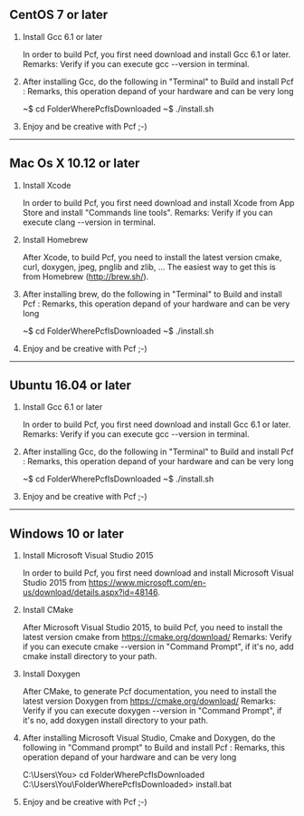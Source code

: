 CentOS 7 or later
-----------------

  1. Install Gcc 6.1 or later

     In order to build Pcf, you first need download and install Gcc 6.1 or later.
     Remarks: Verify if you can execute gcc --version in terminal.

  2. After installing Gcc, do the following in "Terminal" to Build and install Pcf :
     Remarks, this operation depand of your hardware and can be very long
  
     ~$ cd FolderWherePcfIsDownloaded
     ~$ ./install.sh
  
  4. Enjoy and be creative with Pcf ;-)

______________________________________________________________________________________________________________

Mac Os X 10.12 or later
-----------------------

  1. Install Xcode

     In order to build Pcf, you first need download and install Xcode from App Store and install "Commands line tools".
     Remarks: Verify if you can execute clang --version in terminal.

  2. Install Homebrew

     After Xcode, to build Pcf, you need to install the latest version cmake, curl, doxygen, jpeg, pnglib and zlib, ... 
     The easiest way to get this is from Homebrew (http://brew.sh/).

  3. After installing brew, do the following in "Terminal" to Build and install Pcf :
     Remarks, this operation depand of your hardware and can be very long
  
     ~$ cd FolderWherePcfIsDownloaded
     ~$ ./install.sh
  
  4. Enjoy and be creative with Pcf ;-)
  
______________________________________________________________________________________________________________

Ubuntu 16.04 or later
---------------------

  1. Install Gcc 6.1 or later

     In order to build Pcf, you first need download and install Gcc 6.1 or later.
     Remarks: Verify if you can execute gcc --version in terminal.

  2. After installing Gcc, do the following in "Terminal" to Build and install Pcf :
     Remarks, this operation depand of your hardware and can be very long
  
     ~$ cd FolderWherePcfIsDownloaded
     ~$ ./install.sh
  
  4. Enjoy and be creative with Pcf ;-)

______________________________________________________________________________________________________________

Windows 10 or later
-------------------

  1. Install Microsoft Visual Studio 2015

     In order to build Pcf, you first need download and install Microsoft Visual Studio 2015 from https://www.microsoft.com/en-us/download/details.aspx?id=48146.

  2. Install CMake

     After Microsoft Visual Studio 2015, to build Pcf, you need to install the latest version cmake from https://cmake.org/download/
     Remarks: Verify if you can execute cmake --version in "Command Prompt", if it's no, add cmake install directory to your path.

  2. Install Doxygen

     After CMake, to generate Pcf documentation, you need to install the latest version Doxygen from https://cmake.org/download/
     Remarks: Verify if you can execute doxygen --version in "Command Prompt", if it's no, add doxygen install directory to your path.

  3. After installing Microsoft Visual Studio, Cmake and Doxygen, do the following in "Command prompt" to Build and install Pcf :
     Remarks, this operation depand of your hardware and can be very long
  
     C:\Users\You> cd FolderWherePcfIsDownloaded\
     C:\Users\You\FolderWherePcfIsDownloaded> install.bat
  
  4. Enjoy and be creative with Pcf ;-)
  

